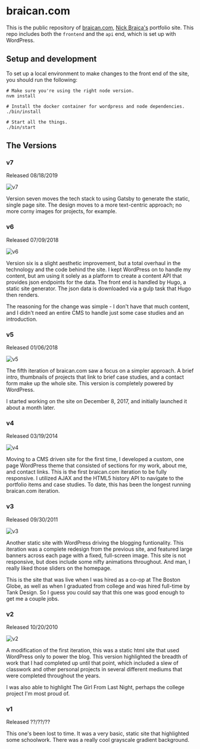 # braican.com

This is the public repository of [braican.com](http://braican.com), [Nick Braica's](http://twitter.com/braican) portfolio site. This repo includes both the `frontend` and the `api` end, which is set up with WordPress.

## Setup and development

To set up a local environment to make changes to the front end of the site, you should run the following:

```
# Make sure you're using the right node version.
nvm install

# Install the docker container for wordpress and node dependencies.
./bin/install

# Start all the things.
./bin/start
```

## The Versions

### v7

Released 08/18/2019

![v7](assets/braican.com-v7.png?raw=true)

Version seven moves the tech stack to using Gatsby to generate the static, single page site. The design moves to a more text-centric approach; no more corny images for projects, for example.

### v6

Released 07/09/2018

![v6](assets/braican.com-v6.2.3.png?raw=true)

Version six is a slight aesthetic improvement, but a total overhaul in the technology and the code behind the site. I kept WordPress on to handle my content, but am using it solely as a platform to create a content API that provides json endpoints for the data. The front end is handled by Hugo, a static site generator. The json data is downloaded via a gulp task that Hugo then renders.

The reasoning for the change was simple - I don't have that much content, and I didn't need an entire CMS to handle just some case studies and an introduction.

### v5

Released 01/06/2018

![v5](assets/braican.com-v5.jpg?raw=true)

The fifth iteration of braican.com saw a focus on a simpler approach. A brief intro, thumbnails of projects that link to brief case studies, and a contact form make up the whole site. This version is completely powered by WordPress.

I started working on the site on December 8, 2017, and initially launched it about a month later.

### v4

Released 03/19/2014

![v4](assets/braican.com-v4.jpg?raw=true)

Moving to a CMS driven site for the first time, I developed a custom, one page WordPress theme that consisted of sections for my work, about me, and contact links. This is the first braican.com iteration to be fully responsive. I utilized AJAX and the HTML5 history API to navigate to the portfolio items and case studies. To date, this has been the longest running braican.com iteration.

### v3

Released 09/30/2011

![v3](assets/braican.com-v3.jpg?raw=true)

Another static site with WordPress driving the blogging funtionality. This iteration was a complete redesign from the previous site, and featured large banners across each page with a fixed, full-screen image. This site is not responsive, but does include some nifty animations throughout. And man, I really liked those sliders on the homepage.

This is the site that was live when I was hired as a co-op at The Boston Globe, as well as when I graduated from college and was hired full-time by Tank Design. So I guess you could say that this one was good enough to get me a couple jobs.

### v2

Released 10/20/2010

![v2](assets/braican.com-v2.jpg?raw=true)

A modification of the first iteration, this was a static html site that used WordPress only to power the blog. This version highlighted the breadth of work that I had completed up until that point, which included a slew of classwork and other personal projects in several different mediums that were completed throughout the years.

I was also able to highlight The Girl From Last Night, perhaps the college project I'm most proud of.

### v1

Released ??/??/??

This one's been lost to time. It was a very basic, static site that highlighted some schoolwork. There was a really cool grayscale gradient background.
